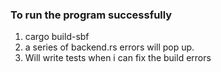 ### To run the program successfully
1. cargo build-sbf
2. a series of backend.rs errors will pop up.
3. Will write tests when i can fix the build errors
